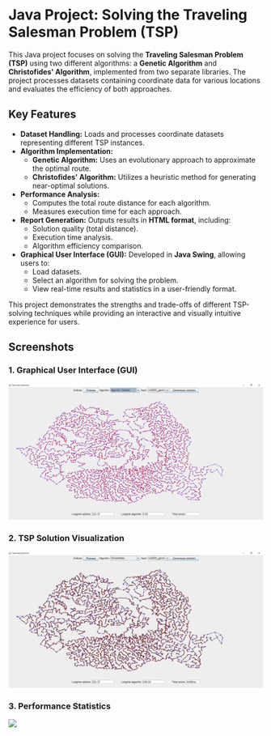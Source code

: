 # Java Project: Solving the Traveling Salesman Problem (TSP)

This Java project focuses on solving the **Traveling Salesman Problem (TSP)** using two different algorithms: a **Genetic Algorithm** and **Christofides' Algorithm**, implemented from two separate libraries. The project processes datasets containing coordinate data for various locations and evaluates the efficiency of both approaches.

## Key Features

- **Dataset Handling:** Loads and processes coordinate datasets representing different TSP instances.
- **Algorithm Implementation:**
  - **Genetic Algorithm:** Uses an evolutionary approach to approximate the optimal route.
  - **Christofides' Algorithm:** Utilizes a heuristic method for generating near-optimal solutions.
- **Performance Analysis:**
  - Computes the total route distance for each algorithm.
  - Measures execution time for each approach.
- **Report Generation:** Outputs results in **HTML format**, including:
  - Solution quality (total distance).
  - Execution time analysis.
  - Algorithm efficiency comparison.
- **Graphical User Interface (GUI):** Developed in **Java Swing**, allowing users to:
  - Load datasets.
  - Select an algorithm for solving the problem.
  - View real-time results and statistics in a user-friendly format.

This project demonstrates the strengths and trade-offs of different TSP-solving techniques while providing an interactive and visually intuitive experience for users.

## Screenshots

### 1. Graphical User Interface (GUI)
![](images/tsp.png)

### 2. TSP Solution Visualization
![](images/tsp2.png)

### 3. Performance Statistics
![](images/tsp3s.png)
